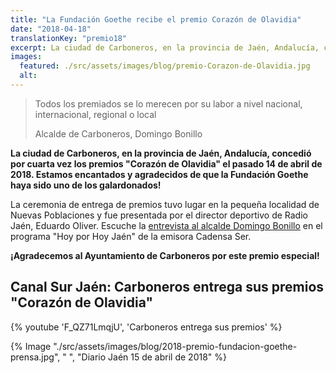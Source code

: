 ```yaml
---
title: "La Fundación Goethe recibe el premio Corazón de Olavidia"
date: "2018-04-18"
translationKey: "premio18"
excerpt: La ciudad de Carboneros, en la provincia de Jaén, Andalucía, concedió por cuarta vez los premios Corazón de Olavidia
images:
  featured: ./src/assets/images/blog/premio-Corazon-de-Olavidia.jpg
  alt:
---
```


> Todos los premiados se lo merecen por su labor a nivel nacional, internacional, regional o local
>
> Alcalde de Carboneros, Domingo Bonillo

**La ciudad de Carboneros, en la provincia de Jaén, Andalucía, concedió por cuarta vez los premios "Corazón de Olavidia" el pasado 14 de abril de 2018. Estamos encantados y agradecidos de que la Fundación Goethe haya sido uno de los galardonados!**

La ceremonia de entrega de premios tuvo lugar en la pequeña localidad de Nuevas Poblaciones y fue presentada por el director deportivo de Radio Jaén, Eduardo Oliver. Escuche la [entrevista al alcalde Domingo Bonillo](http://play.cadenaser.com/audio/1523551335_441892/?leer=on) en el programa "Hoy por Hoy Jaén" de la emisora Cadensa Ser.

**¡Agradecemos al Ayuntamiento de Carboneros por este premio especial!**

## Canal Sur Jaén: Carboneros entrega sus premios "Corazón de Olavidia"

{% youtube 'F_QZ71LmqjU', 'Carboneros entrega sus premios' %}

{% Image "./src/assets/images/blog/2018-premio-fundacion-goethe-prensa.jpg", " ", "Diario Jaén 15 de abril de 2018" %}
